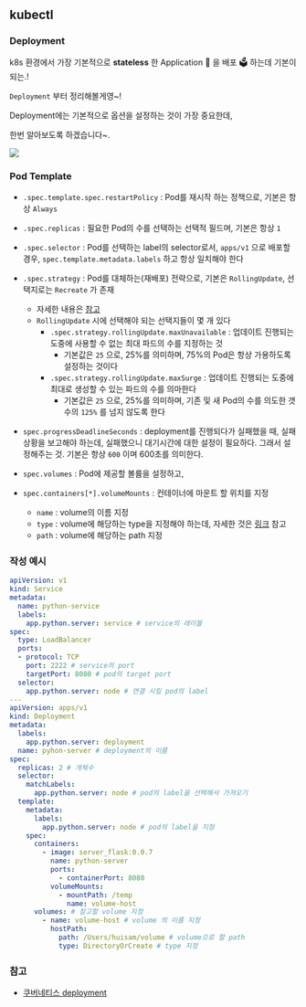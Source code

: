 ## kubectl

### Deployment

k8s 환경에서 가장 기본적으로 **stateless** 한 Application :apple: 을 배포 :ballot_box: 하는데 기본이 되는.!  

`Deployment` 부터 정리해볼게영~!  

Deployment에는 기본적으로 옵션을 설정하는 것이 가장 중요한데,   

한번 알아보도록 하겠습니다~. 

<div>
  <img src="https://user-images.githubusercontent.com/34855745/98437012-7e823800-2122-11eb-9597-c5d88b65c388.png" text-align="center" />
</div>



### Pod Template

* `.spec.template.spec.restartPolicy` : Pod를 재시작 하는 정책으로, 기본은 항상 `Always`
* `.spec.replicas` : 필요한 Pod의 수를 선택하는 선택적 필드며, 기본은 항상 `1`
* `.spec.selector` : Pod를 선택하는 label의 selector로서, `apps/v1` 으로 배포할 경우, `spec.template.metadata.labels` 하고 항상 일치해야 한다
* `.spec.strategy` : Pod를 대체하는(재배포) 전략으로, 기본은 `RollingUpdate`, 선택지로는 `Recreate`  가 존재
  * 자세한 내용은 [참고](https://www.weave.works/blog/kubernetes-deployment-strategies)
  * `RollingUpdate` 시에 선택해야 되는 선택지들이 몇 개 있다
    * `.spec.strategy.rollingUpdate.maxUnavailable` : 업데이트 진행되는 도중에 사용할 수 없는 최대 파드의 수를 지정하는 것
      * 기본값은 `25` 으로, 25%를 의미하며, 75%의 Pod은 항상 가용하도록 설정하는 것이다
    * `.spec.strategy.rollingUpdate.maxSurge` : 업데이트 진행되는 도중에 최대로 생성할 수 있는 파드의 수를 의마한다
      * 기본값은 `25` 으로, 25%를 의미하며, 기존 및 새 Pod의 수를 의도한 갯수의 `125%` 를 넘지 않도록 한다
* `spec.progressDeadlineSeconds` : deployment를 진행되다가 실패했을 때, 실패 상황을 보고해야 하는데, 실패했으니 대기시간에 대한 설정이 필요하다. 그래서 설정해주는 것. 기본은 항상 `600` 이며 600초를 의미한다.

* `spec.volumes` : Pod에 제공할 볼륨을 설정하고,
* `spec.containers[*].volumeMounts` : 컨테이너에 마운트 할 위치를 지정
  * `name` : volume의 이름 지정
  * `type` : volume에 해당하는 type을 지정해야 하는데, 자세한 것은 [링크](https://kubernetes.io/ko/docs/concepts/storage/volumes/#hostpath) 참고
  * `path` : volume에 해당하는 path 지정



### 작성 예시

```yaml
apiVersion: v1
kind: Service
metadata:
  name: python-service
  labels:
    app.python.server: service # service의 레이블
spec:
  type: LoadBalancer
  ports:
  - protocol: TCP
    port: 2222 # service의 port
    targetPort: 8080 # pod의 target port
  selector:
    app.python.server: node # 연결 시킬 pod의 label
---
apiVersion: apps/v1
kind: Deployment
metadata:
  labels:
    app.python.server: deployment
  name: pyhon-server # deployment의 이름
spec:
  replicas: 2 # 개체수
  selector:
    matchLabels:
      app.python.server: node # pod의 label을 선택해서 가져오기
  template:
    metadata:
      labels:
        app.python.server: node # pod의 label을 지정
    spec:
      containers:
        - image: server_flask:0.0.7
          name: python-server
          ports:
            - containerPort: 8080
          volumeMounts:
            - mountPath: /temp
              name: volume-host
      volumes: # 참고할 volume 지정
        - name: volume-host # volume 의 이름 지정
          hostPath:
            path: /Users/huisam/volume # volume으로 할 path
            type: DirectoryOrCreate # type 지정
```



### 참고

* [쿠버네티스 deployment](https://kubernetes.io/ko/docs/concepts/workloads/controllers/deployment/)
